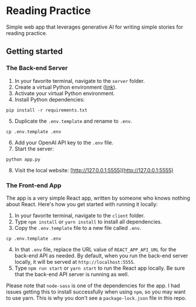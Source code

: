 # Reading Practice

Simple web app that leverages generative AI for writing simple stories for reading practice.

## Getting started

### The Back-end Server

1. In your favorite terminal, navigate to the `server` folder.
2. Create a virtual Python environment ([link](https://docs.python.org/3/library/venv.html)).
3. Activate your virtual Python environment.
4. Install Python dependencies:

```
pip install -r requirements.txt
```

5. Duplicate the `.env.template` and rename to `.env`.

```
cp .env.template .env
```

6. Add your OpenAI API key to the `.env` file.
7. Start the server:

```
python app.py
```

8. Visit the local website: [http://127.0.0.1:5555](http://127.0.0.1:5555)

### The Front-end App

The app is a very simple React app, written by someone who knows nothing about React. Here's how you get started with running it locally:

1. In your favorite terminal, navigate to the `client` folder.
2. Type `npm install` or `yarn install` to install all dependencies.
3. Copy the `.env.template` file to a new file called `.env`.

```
cp .env.template .env
```

4. In that `.env` file, replace the URL value of `REACT_APP_API_URL` for the back-end API as needed. By default, when you run the back-end server locally, it will be served at `http://localhost:5555`.
5. Type `npm run start` or `yarn start` to run the React app locally. Be sure that the back-end API server is running as well.

Please note that `node-sass` is one of the dependencies for the app. I had issues getting this to install successfully when using `npm`, so you may want to use yarn. This is why you don't see a `package-lock.json` file in this repo.